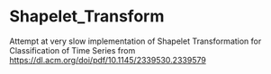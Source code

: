 # Shapelet_Transform
Attempt at very slow implementation of Shapelet Transformation for Classification of Time Series from https://dl.acm.org/doi/pdf/10.1145/2339530.2339579
